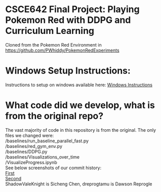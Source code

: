 # CSCE642 Final Project: Playing Pokemon Red with DDPG and Curriculum Learning
Cloned from the Pokemon Red Environment in https://github.com/PWhiddy/PokemonRedExperiments

# Windows Setup Instructions:
Instructions to setup on windows available here: [Windows Instructions](windows-setup-guide.md)

# What code did we develop, what is from the original repo?
The vast majority of code in this repository is from the original. The only files we changed were:  
/baselines/run_baseline_parallel_fast.py  
/baselines/red_gym_env.py  
/baselines/DDPG.py  
/baselines/Visualizations_over_time  
/VisualizeProgress.ipynb  
See below screenshots of our commit history:  
[First](Screenshot1.png)  
[Second](Screenshot2.png)  
ShadowValeKnight is Sicheng Chen, dreprogtamu is Dawson Reprogle
